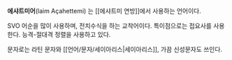 **에샤트미어**(laim Açahettemi) 는 [[에샤트미 연방]]에서 사용하는 언어이다.

SVO 어순을 많이 사용하며, 전치수식을 하는 교착어이다. 특이점으로는 접요사를 사용한다.
능격-절대격 정렬을 사용하고 있다.

문자로는 라틴 문자와 [[언어/문자/세이아리스|세이아리스]], 가끔 신성문자도 쓰인다.